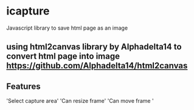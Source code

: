 # icapture
Javascript library to save html page as an image

## using html2canvas library by Alphadelta14 to convert html page into image https://github.com/Alphadelta14/html2canvas

## Features

'Select capture area'
'Can resize frame'
'Can move frame '
